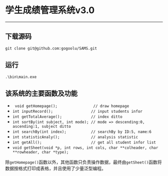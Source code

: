 # 学生成绩管理系统v3.0

---



## 下载源码

`git clone git@github.com:gogoolu/SAMS.git`



## 运行

`.\bin\main.exe`



## 该系统的主要函数及功能

*  ` void getHomepage();                // draw homepage` 
* `int inputRecord();                 // input students infor`
* `int getTotalAverage();             // index ditto
  `
* `int sortBy(int subject, int mode); // mode => descending:0, ascending:1, subject ditto
  `
* `int searchBy(int index);           // searchBy by ID:5, name:6
  `
* `int statisticAnaly();              // analysis statistic
  `
* `int getAll();                      // get all student infor list
  `
* `void getSheet(void *p, int rows, int cols, char **colheader, char **rowheader, char *type);`

除`getHomepage()`函数以外，其他函数只负责操作数据，最终由`getSheet()`函数将数据按格式打印成表格，并且使用了少量泛型编程。

